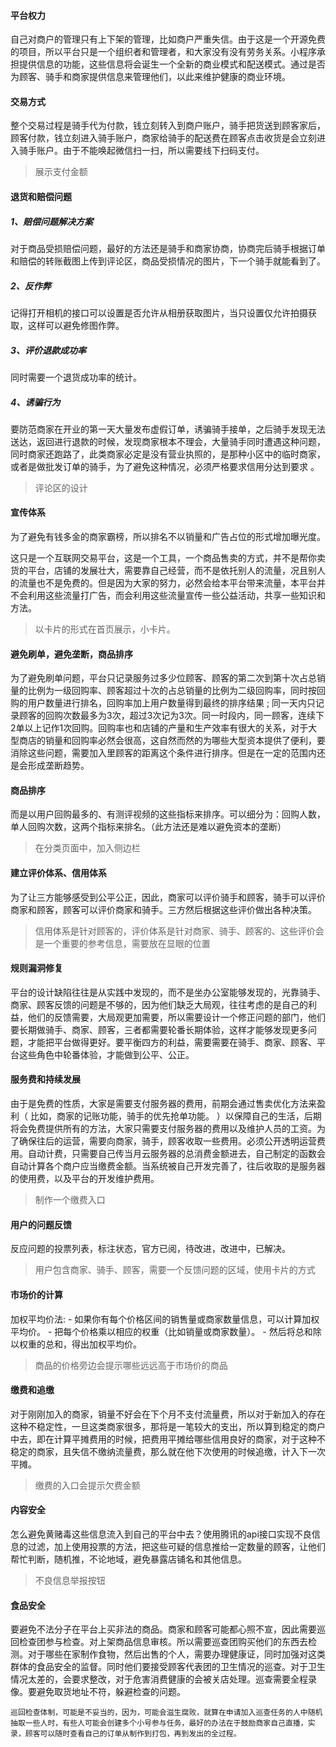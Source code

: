 #### 平台权力

自己对商户的管理只有上下架的管理，比如商户严重失信。由于这是一个开源免费的项目，所以平台只是一个组织者和管理者，和大家没有没有劳务关系。小程序承担提供信息的功能，这些信息将会诞生一个全新的商业模式和配送模式。通过是否为顾客、骑手和商家提供信息来管理他们，以此来维护健康的商业环境。

#### 交易方式

整个交易过程是骑手代为付款，钱立刻转入到商户账户，骑手把货送到顾客家后，顾客付款，钱立刻进入骑手账户，商家给骑手的配送费在顾客点击收货是会立刻进入骑手账户。由于不能唤起微信扫一扫，所以需要线下扫码支付。

> 展示支付金额

#### 退货和赔偿问题

##### 1、赔偿问题解决方案

对于商品受损赔偿问题，最好的方法还是骑手和商家协商，协商完后骑手根据订单和赔偿的转账截图上传到评论区，商品受损情况的图片，下一个骑手就能看到了。

##### 2、反作弊

记得打开相机的接口可以设置是否允许从相册获取图片，当只设置仅允许拍摄获取，这样可以避免修图作弊。

##### 3、评价退款成功率

同时需要一个退货成功率的统计。

##### 4、诱骗行为

要防范商家在开业的第一天大量发布虚假订单，诱骗骑手接单，之后骑手发现无法送达，返回进行退款的时候，发现商家根本不理会，大量骑手同时遭遇这种问题，同时商家还跑路了，此类商家必定是没有营业执照的，是那种小区中的临时商家，或者是做批发订单的骑手，为了避免这种情况，必须严格要求信用分达到要求 。

> 评论区的设计

#### 宣传体系

为了避免有钱多金的商家霸榜，所以排名不以销量和广告占位的形式增加曝光度。

这只是一个互联网交易平台，这是一个工具，一个商品售卖的方式，并不是帮你卖货的平台，店铺的发展壮大，需要靠自己经营，而不是依托别人的流量，况且别人的流量也不是免费的。但是因为大家的努力，必然会给本平台带来流量，本平台并不会利用这些流量打广告，而会利用这些流量宣传一些公益活动，共享一些知识和方法。

> 以卡片的形式在首页展示，小卡片。

#### 避免刷单，避免垄断，商品排序

为了避免刷单问题，平台只记录服务过多少位顾客、顾客的第二次到第十次占总销量的比例为一级回购率、顾客超过十次的占总销量的比例为二级回购率，同时按回购的用户数量进行排名，回购率加上用户数量得到最终的排序结果 ; 同一天内只记录顾客的回购次数最多为3次，超过3次记为3次。同一时段内，同一顾客，连续下2单以上记作1次回购。回购率也和店铺的产量和生产效率有很大的关系，对于大型商店的销量和回购率必然会很高，这自然而然的为哪些大型资本提供了便利，要消除这些问题，需要加入里顾客的距离这个条件进行排序。但是在一定的范围内还是会形成垄断趋势。



#### 商品排序

而是以用户回购最多的、有测评视频的这些指标来排序。可以细分为：回购人数，单人回购次数，这两个指标来排名。（此方法还是难以避免资本的垄断）

> 在分类页面中，加入侧边栏
>

#### 建立评价体系、信用体系

为了让三方能够感受到公平公正，因此，商家可以评价骑手和顾客，骑手可以评价商家和顾客，顾客可以评价商家和骑手。三方然后根据这些评价做出各种决策。

> 信用体系是针对顾客的，评价体系是针对商家、骑手、顾客的、这些评价会是一个重要的参考信息，需要放在显眼的位置
>

#### 规则漏洞修复

平台的设计缺陷往往是从实践中发现的，而不是坐办公室能够发现的，光靠骑手、商家、顾客反馈的问题是不够的，因为他们缺乏大局观，往往考虑的是自己的利益，他们的反馈需要，大局观更加需要，所以需要设计一个修正问题的部门，他们要长期做骑手、商家、顾客，三者都需要轮番长期体验，这样才能够发现更多问题，才能把平台做得更好。要平衡四方的利益，需要需要在骑手、商家、顾客、平台这些角色中轮番体验，才能做到公平、公正。

#### 服务费和持续发展

由于是免费的性质，大家是需要支付服务器的费用，前期会通过售卖优化方法来盈利（  比如，商家的记账功能，骑手的优先抢单功能。 ）以保障自己的生活，后期将会免费提供所有的方法，大家只需要支付服务器的费用以及维护人员的工资。为了确保往后的运营，需要向商家，骑手，顾客收取一些费用。必须公开透明运营费用。自动计费，只需要自己传当月云服务器的总消费金额进去，自己制定的函数会自动计算各个商户应当缴费金额。当系统被自己开发完善了，往后收取的是服务器的使用费，以及平台的开发维护费用。

> 制作一个缴费入口

#### 用户的问题反馈

反应问题的投票列表，标注状态，官方已阅，待改进，改进中，已解决。

> 用户包含商家、骑手、顾客，需要一个反馈问题的区域，使用卡片的方式

#### 市场价的计算

加权平均价法:  - 如果你有每个价格区间的销售量或商家数量信息，可以计算加权平均价。  - 把每个价格乘以相应的权重（比如销量或商家数量）。  - 然后将总和除以权重的总和，得出加权平均价。

> 商品的价格旁边会提示哪些远远高于市场价的商品

#### 缴费和追缴

对于刚刚加入的商家，销量不好会在下个月不支付流量费，所以对于新加入的存在这种不稳定性，一旦这类商家很多，那将是一笔较大的支出，所以算到稳定的商户中去，即在计算平摊费用的时候，把费用平摊给哪些信用良好的商家，对于这种不稳定的商家，且失信不缴纳流量费，那么就在他下次使用的时候追缴，计入下一次平摊。

> 缴费的入口会提示欠费金额

#### 内容安全

怎么避免黄赌毒这些信息流入到自己的平台中去？使用腾讯的api接口实现不良信息的过滤，加上使用投票的方法，把这些可疑的信息推给一定数量的顾客，让他们帮忙判断，随机推，不论地域，避免暴露店铺名和其他信息。

> 不良信息举报按钮

#### 食品安全

要避免不法分子在平台上买非法的商品。商家和顾客可能都心照不宣，因此需要巡回检查团参与检查。对上架商品信息审核。所以需要巡查团购买他们的东西去检测。对于哪些在家制作食物，然后出售的个人，需要办理健康证，同时加强对这类群体的食品安全的监督。同时他们要接受顾客代表团的卫生情况的巡查。对于卫生情况太差的，会要求整改，对于危害消费健康的会被关店处理。巡查需要全程录像。要避免取货地址不符，躲避检查的问题。

`巡回检查体制，可能是不妥当的，因为，可能会滋生腐败，就算在申请加入巡查任务的人中随机抽取一些人时，有些人可能会创建多个小号参与任务，最好的办法在于鼓励商家自己直播，实录，顾客可以随时查看自己的订单从制作到打包，再到发出的全过程。`


